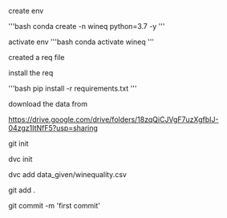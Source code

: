 create env

'''bash
conda create -n wineq python=3.7 -y
'''

activate env
'''bash
conda activate wineq
'''

created a req file

install the req

'''bash
pip install -r requirements.txt
'''

download the data from

https://drive.google.com/drive/folders/18zqQiCJVgF7uzXgfbIJ-04zgz1ItNfF5?usp=sharing

git init

dvc init

dvc add data_given/winequality.csv

git add .

git commit -m 'first commit'